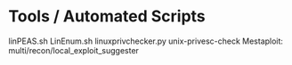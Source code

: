 # Tools / Automated Scripts


linPEAS.sh
LinEnum.sh
linuxprivchecker.py
unix-privesc-check
Mestaploit: multi/recon/local_exploit_suggester
